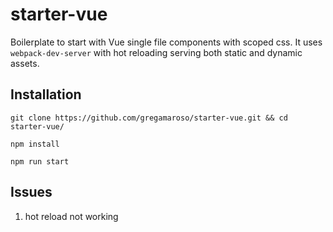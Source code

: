 # starter-vue

Boilerplate to start with Vue single file components with scoped css. It uses `webpack-dev-server` with hot reloading serving both static and dynamic assets.

## Installation
`git clone https://github.com/gregamaroso/starter-vue.git && cd starter-vue/`

`npm install`

`npm run start`

## Issues

1) hot reload not working